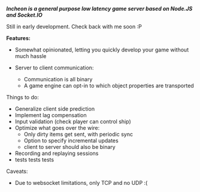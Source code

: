 ***Incheon is a general purpose low latency game server based on Node.JS and Socket.IO***

Still in early development. Check back with me soon :P

**Features:**

* Somewhat opinionated, letting you quickly develop your game without much hassle

* Server to client communication:
    * Communication is all binary
    * A game engine can opt-in to which object properties are transported

Things to do:

* Generalize client side prediction
* Implement lag compensation
* Input validation (check player can control ship)
* Optimize what goes over the wire:
    * Only dirty items get sent, with periodic sync
    * Option to specify incremental updates
    * client to server should also be binary
* Recording and replaying sessions
* tests tests tests


Caveats:

* Due to websocket limitations, only TCP and no UDP :(
